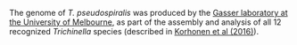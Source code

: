 [//]: # (Created by ./bin/manage_files.pl from ./species/Trichinella_pseudospiralis/ISS588PRJNA257433/Trichinella_pseudospiralis_ISS588PRJNA257433.assembly.html on Mon Jul  6 10:05:58 2020)
The genome of _T. pseudospiralis_ was produced by the [Gasser laboratory at the University of Melbourne](http://www.gasserlab.org/), as part of the assembly and analysis of all 12 recognized _Trichinella_ species (described in [Korhonen et al (2016)](http://europepmc.org/abstract/MED/26830005)).
